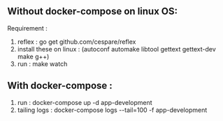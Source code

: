 ## Without docker-compose on linux OS:
Requirement :
1. reflex : go get github.com/cespare/reflex
2. install these on linux : (autoconf automake libtool gettext gettext-dev make g++)
3. run : make watch

## With docker-compose :
1. run : docker-compose up -d app-development
2. tailing logs : docker-compose logs --tail=100 -f app-development
